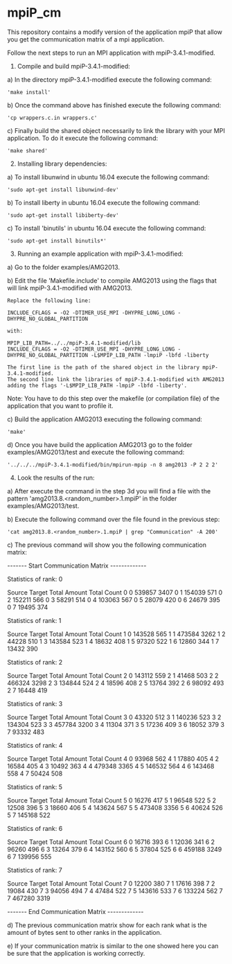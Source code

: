 # mpiP_cm
This repository contains a modify version of the application mpiP that allow you get the communication matrix of a mpi application.

Follow the next steps to run an MPI application with mpiP-3.4.1-modified.

1) Compile and build mpiP-3.4.1-modified:

a) In the directory mpiP-3.4.1-modified execute the following command: 

	'make install'

b) Once the command above has finished execute the following command:

	'cp wrappers.c.in wrappers.c'
	
c) Finally build the shared object necessarily to link the library with your MPI application. To do it execute the following command:

	'make shared'
	
2) Installing library dependencies:

a) To install libunwind in ubuntu 16.04 execute the following command:

	'sudo apt-get install libunwind-dev'

b) To install liberty in ubuntu 16.04 execute the following command:

	'sudo apt-get install libiberty-dev'

c) To install 'binutils' in ubuntu 16.04 execute the following command:

	'sudo apt-get install binutils*'

3) Running an example application with mpiP-3.4.1-modified:

a) Go to the folder examples/AMG2013.

b) Edit the file 'Makefile.include' to compile AMG2013 using the flags that will link mpiP-3.4.1-modified with AMG2013.

	Replace the following line:
	
	INCLUDE_CFLAGS = -O2 -DTIMER_USE_MPI -DHYPRE_LONG_LONG -DHYPRE_NO_GLOBAL_PARTITION
	
	with:
	
	MPIP_LIB_PATH=../../mpiP-3.4.1-modified/lib
	INCLUDE_CFLAGS = -O2 -DTIMER_USE_MPI -DHYPRE_LONG_LONG -DHYPRE_NO_GLOBAL_PARTITION -L$MPIP_LIB_PATH -lmpiP -lbfd -liberty

	The first line is the path of the shared object in the library mpiP-3.4.1-modified.
	The second line link the libraries of mpiP-3.4.1-modified with AMG2013 adding the flags '-L$MPIP_LIB_PATH -lmpiP -lbfd -liberty'.

Note: You have to do this step over the makefile (or compilation file) of the application that you want to profile it.
	
c) Build the application AMG2013 executing the following command:

	'make'

d) Once you have build the application AMG2013 go to the folder examples/AMG2013/test and execute the following command:

	'../../../mpiP-3.4.1-modified/bin/mpirun-mpip -n 8 amg2013 -P 2 2 2'


4) Look the results of the run:

a) After execute the command in the step 3d you will find a file with the pattern 'amg2013.8.<random_number>.1.mpiP' in the folder examples/AMG2013/test.

b) Execute the following command over the file found in the previous step:

	'cat amg2013.8.<random_number>.1.mpiP | grep "Communication" -A 200'

c) The previous command will show you the following communication matrix:

------- Start Communication Matrix -------------

Statistics of rank: 0

Source	Target	Total Amount	Total Count
0	0	539857	3407
0	1	154039	571
0	2	152211	566
0	3	58291	514
0	4	103063	567
0	5	28079	420
0	6	24679	395
0	7	19495	374

Statistics of rank: 1

Source	Target	Total Amount	Total Count
1	0	143528	565
1	1	473584	3262
1	2	44228	510
1	3	143584	523
1	4	18632	408
1	5	97320	522
1	6	12860	344
1	7	13432	390

Statistics of rank: 2

Source	Target	Total Amount	Total Count
2	0	143112	559
2	1	41468	503
2	2	466324	3298
2	3	134844	524
2	4	18596	408
2	5	13764	392
2	6	98092	493
2	7	16448	419

Statistics of rank: 3

Source	Target	Total Amount	Total Count
3	0	43320	512
3	1	140236	523
3	2	134304	523
3	3	457784	3200
3	4	11304	371
3	5	17236	409
3	6	18052	379
3	7	93332	483

Statistics of rank: 4

Source	Target	Total Amount	Total Count
4	0	93968	562
4	1	17880	405
4	2	16584	405
4	3	10492	363
4	4	479348	3365
4	5	146532	564
4	6	143468	558
4	7	50424	508

Statistics of rank: 5

Source	Target	Total Amount	Total Count
5	0	16276	417
5	1	96548	522
5	2	12508	396
5	3	18660	406
5	4	143624	567
5	5	473408	3356
5	6	40624	526
5	7	145168	522

Statistics of rank: 6

Source	Target	Total Amount	Total Count
6	0	16716	393
6	1	12036	341
6	2	96260	496
6	3	13264	379
6	4	143152	560
6	5	37804	525
6	6	459188	3249
6	7	139956	555

Statistics of rank: 7

Source	Target	Total Amount	Total Count
7	0	12200	380
7	1	17616	398
7	2	19084	430
7	3	94056	494
7	4	47484	522
7	5	143616	533
7	6	133224	562
7	7	467280	3319

------- End Communication Matrix -------------
	
d) The previous communication matrix show for each rank what is the amount of bytes sent to other ranks in the application.

e) If your communication matrix is similar to the one showed here you can be sure that the application is working correctly.

